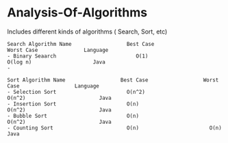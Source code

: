 # Analysis-Of-Algorithms
Includes different kinds of algorithms ( Search, Sort, etc)

	Search Algorithm Name                  Best Case                  Worst Case               Language 
	- Binary Seaarch                          O(1)                     O(log n)                    Java
	- 
	
	Sort Algorithm Name                  Best Case                  Worst Case                  Language 
	- Selection Sort                       O(n^2)                     O(n^2)                        Java
	- Insertion Sort                       O(n)                       O(n^2)                        Java
	- Bubble Sort                          O(n)                       O(n^2)                        Java
	- Counting Sort                        O(n)                       O(n)                          Java
